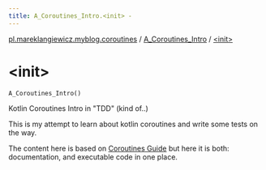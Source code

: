 ```yaml
---
title: A_Coroutines_Intro.<init> - 
---
```


[pl.mareklangiewicz.myblog.coroutines](../index.md) / [A_Coroutines_Intro](index.md) / [&lt;init&gt;](.)

# &lt;init&gt;

`A_Coroutines_Intro()`

Kotlin Coroutines Intro in "TDD" (kind of..)

This is my attempt to learn about kotlin coroutines and write some tests on the way.

The content here is based on [Coroutines Guide](https://github.com/Kotlin/kotlinx.coroutines/blob/master/coroutines-guide.md)
but here it is both: documentation, and executable code in one place.

